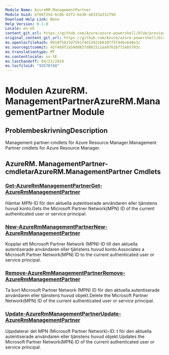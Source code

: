 ```yaml
---
Module Name: AzureRM.ManagementPartner
Module Guid: bf60f35d-6c0b-42f2-be30-eb333a31279d
Download Help Link: None
Help Version: 0.1.0
Locale: en-US
content_git_url: https://github.com/Azure/azure-powershell/blob/preview/src/ResourceManager/ManagementPartner/Commands.Partner/help/AzureRM.ManagementPartner.md
original_content_git_url: https://github.com/Azure/azure-powershell/blob/preview/src/ResourceManager/ManagementPartner/Commands.Partner/help/AzureRM.ManagementPartner.md
ms.openlocfilehash: 0918f5623d7591f4d13922b6307f5f44bc640e3c
ms.sourcegitcommit: 43f4bdf2a59dd82fd881512aa9761bf72eb5703c
ms.translationtype: MT
ms.contentlocale: sv-SE
ms.lasthandoff: 04/23/2019
ms.locfileid: "93570748"
---
```

# <span data-ttu-id="3aa51-101">Modulen AzureRM. ManagementPartner</span><span class="sxs-lookup"><span data-stu-id="3aa51-101">AzureRM.ManagementPartner Module</span></span>
## <span data-ttu-id="3aa51-102">Problembeskrivning</span><span class="sxs-lookup"><span data-stu-id="3aa51-102">Description</span></span>
<span data-ttu-id="3aa51-103">Management partner-cmdlets för Azure Resource Manager.</span><span class="sxs-lookup"><span data-stu-id="3aa51-103">Management Partner cmdlets for Azure Resource Manager.</span></span>

## <span data-ttu-id="3aa51-104">AzureRM. ManagementPartner-cmdletar</span><span class="sxs-lookup"><span data-stu-id="3aa51-104">AzureRM.ManagementPartner Cmdlets</span></span>
### [<span data-ttu-id="3aa51-105">Get-AzureRmManagementPartner</span><span class="sxs-lookup"><span data-stu-id="3aa51-105">Get-AzureRmManagementPartner</span></span>](Get-AzureRmManagementPartner.md)
<span data-ttu-id="3aa51-106">Hämtar MPN-ID för den aktuella autentiserade användaren eller tjänstens huvud konto.</span><span class="sxs-lookup"><span data-stu-id="3aa51-106">Gets the Microsoft Partner Network(MPN) ID of the current authenticated user or service principal.</span></span> 

### [<span data-ttu-id="3aa51-107">New-AzureRmManagementPartner</span><span class="sxs-lookup"><span data-stu-id="3aa51-107">New-AzureRmManagementPartner</span></span>](New-AzureRmManagementPartner.md)
<span data-ttu-id="3aa51-108">Kopplar ett Microsoft Partner Network (MPN)-ID till den aktuella autentiserade användaren eller tjänstens huvud konto.</span><span class="sxs-lookup"><span data-stu-id="3aa51-108">Associates a Microsoft Partner Network(MPN) ID to the current authenticated user or service principal.</span></span>

### [<span data-ttu-id="3aa51-109">Remove-AzureRmManagementPartner</span><span class="sxs-lookup"><span data-stu-id="3aa51-109">Remove-AzureRmManagementPartner</span></span>](Remove-AzureRmManagementPartner.md)
<span data-ttu-id="3aa51-110">Ta bort Microsoft Partner Network (MPN) ID för den aktuella autentiserade användaren eller tjänstens huvud objekt.</span><span class="sxs-lookup"><span data-stu-id="3aa51-110">Delete the Microsoft Partner Network(MPN) ID of the current authenticated user or service principal.</span></span>

### [<span data-ttu-id="3aa51-111">Update-AzureRmManagementPartner</span><span class="sxs-lookup"><span data-stu-id="3aa51-111">Update-AzureRmManagementPartner</span></span>](Update-AzureRmManagementPartner.md)
<span data-ttu-id="3aa51-112">Uppdaterar det MPN (Microsoft Partner Network)-ID: t för den aktuella autentiserade användaren eller tjänstens huvud objekt.</span><span class="sxs-lookup"><span data-stu-id="3aa51-112">Updates the Microsoft Partner Network(MPN) ID of the current authenticated user or service principal.</span></span>


